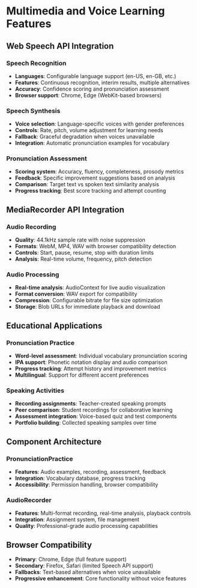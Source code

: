 # Multimedia and Voice Learning Features

## Web Speech API Integration
### Speech Recognition
- **Languages**: Configurable language support (en-US, en-GB, etc.)
- **Features**: Continuous recognition, interim results, multiple alternatives
- **Accuracy**: Confidence scoring and pronunciation assessment
- **Browser support**: Chrome, Edge (WebKit-based browsers)

### Speech Synthesis  
- **Voice selection**: Language-specific voices with gender preferences
- **Controls**: Rate, pitch, volume adjustment for learning needs
- **Fallback**: Graceful degradation when voices unavailable
- **Integration**: Automatic pronunciation examples for vocabulary

### Pronunciation Assessment
- **Scoring system**: Accuracy, fluency, completeness, prosody metrics
- **Feedback**: Specific improvement suggestions based on analysis
- **Comparison**: Target text vs spoken text similarity analysis
- **Progress tracking**: Best score tracking and attempt counting

## MediaRecorder API Integration
### Audio Recording
- **Quality**: 44.1kHz sample rate with noise suppression
- **Formats**: WebM, MP4, WAV with browser compatibility detection  
- **Controls**: Start, pause, resume, stop with duration limits
- **Analysis**: Real-time volume, frequency, pitch detection

### Audio Processing
- **Real-time analysis**: AudioContext for live audio visualization
- **Format conversion**: WAV export for compatibility
- **Compression**: Configurable bitrate for file size optimization
- **Storage**: Blob URLs for immediate playback and download

## Educational Applications
### Pronunciation Practice
- **Word-level assessment**: Individual vocabulary pronunciation scoring
- **IPA support**: Phonetic notation display and audio comparison
- **Progress tracking**: Attempt history and improvement metrics
- **Multilingual**: Support for different accent preferences

### Speaking Activities
- **Recording assignments**: Teacher-created speaking prompts
- **Peer comparison**: Student recordings for collaborative learning
- **Assessment integration**: Voice-based quiz and test components
- **Portfolio building**: Collected speaking samples over time

## Component Architecture
### PronunciationPractice
- **Features**: Audio examples, recording, assessment, feedback
- **Integration**: Vocabulary database, progress tracking
- **Accessibility**: Permission handling, browser compatibility

### AudioRecorder
- **Features**: Multi-format recording, real-time analysis, playback controls
- **Integration**: Assignment system, file management
- **Quality**: Professional-grade audio processing capabilities

## Browser Compatibility
- **Primary**: Chrome, Edge (full feature support)
- **Secondary**: Firefox, Safari (limited Speech API support)
- **Fallbacks**: Text-based alternatives when voice unavailable
- **Progressive enhancement**: Core functionality without voice features